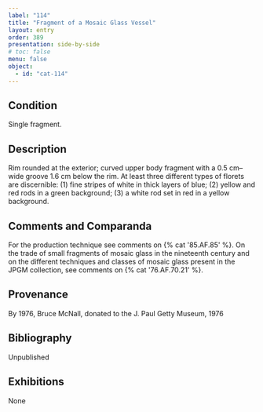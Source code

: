 ```yaml
---
label: "114"
title: "Fragment of a Mosaic Glass Vessel"
layout: entry
order: 389
presentation: side-by-side
# toc: false
menu: false
object:
  - id: "cat-114"
---
```


## Condition

Single fragment.

## Description

Rim rounded at the exterior; curved upper body fragment with a 0.5 cm–wide groove 1.6 cm below the rim. At least three different types of florets are discernible: (1) fine stripes of white in thick layers of blue; (2) yellow and red rods in a green background; (3) a white rod set in red in a yellow background.

## Comments and Comparanda

For the production technique see comments on {% cat '85.AF.85' %}. On the trade of small fragments of mosaic glass in the nineteenth century and on the different techniques and classes of mosaic glass present in the JPGM collection, see comments on {% cat '76.AF.70.21' %}.

## Provenance

By 1976, Bruce McNall, donated to the J. Paul Getty Museum, 1976

## Bibliography

Unpublished

## Exhibitions

None